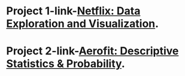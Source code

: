 # Project 1-link-[Netflix: Data Exploration and Visualization](https://drive.google.com/file/d/1Q3Q1KPs_05UiKgTz2MIecBG_-vbCSVRH/view?usp=share_link).
# Project 2-link-[Aerofit: Descriptive Statistics & Probability](https://colab.research.google.com/drive/1EBr10RILTejFdCsVUykqq0NxqLWdbGUI?usp=sharing).
